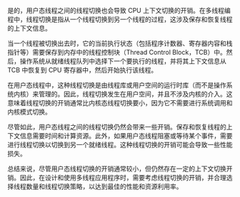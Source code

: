是的，用户态线程之间的线程切换也会导致 CPU 上下文切换的开销。在多线程编程中，线程切换是指从一个线程切换到另一个线程的过程，这涉及保存和恢复线程的上下文信息。

当一个线程被切换出去时，它的当前执行状态（包括程序计数器、寄存器内容和栈指针等）需要保存到内存中的线程控制块（Thread Control Block，TCB）中。然后，操作系统从就绪线程队列中选择下一个要执行的线程，并将其上下文信息从 TCB 中恢复到 CPU 寄存器中，然后开始执行该线程。

在用户态线程中，这种线程切换是由线程库或用户空间的运行时库（而不是操作系统内核）来管理的。因此，线程切换发生在用户空间，并且不涉及内核的介入。这意味着线程切换的开销通常比内核态线程切换要小，因为它不需要进行系统调用和内核模式切换。

尽管如此，用户态线程之间的线程切换仍然会带来一些开销。保存和恢复线程的上下文信息需要时间和计算资源。此外，如果用户态线程阻塞或等待某个事件，需要进行线程切换以切换到另一个就绪线程。这种线程切换的开销可能会导致一些性能损失。

总结来说，尽管用户态线程切换的开销通常较小，但仍然存在一定的上下文切换开销。因此，在设计和使用多线程应用程序时，需要考虑线程切换的开销，并合理选择线程数量和线程切换策略，以达到最佳的性能和资源利用率。
